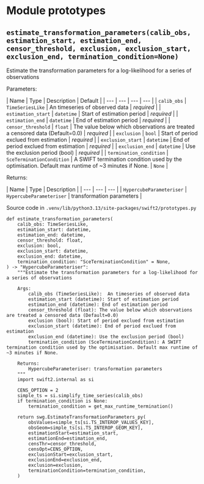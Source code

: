 # Module prototypes

## `estimate_transformation_parameters(calib_obs, estimation_start, estimation_end, censor_threshold, exclusion, exclusion_start, exclusion_end, termination_condition=None)`

Estimate the transformation parameters for a log-likelihood for a series of observations

Parameters:

| Name | Type | Description | Default | | --- | --- | --- | --- | | `calib_obs` | `TimeSeriesLike` | An timeseries of observed data | *required* | | `estimation_start` | `datetime` | Start of estimation period | *required* | | `estimation_end` | `datetime` | End of estimation period | *required* | | `censor_threshold` | `float` | The value below which observations are treated a censored data (Default=0.0) | *required* | | `exclusion` | `bool` | Start of period exclued from estimation | *required* | | `exclusion_start` | `datetime` | End of period exclued from estimation | *required* | | `exclusion_end` | `datetime` | Use the exclusion period (bool) | *required* | | `termination_condition` | `SceTerminationCondition` | A SWIFT termination condition used by the optimisation. Default max runtime of ~3 minutes if None. | `None` |

Returns:

| Name | Type | Description | | --- | --- | --- | | `HypercubeParameteriser` | `HypercubeParameteriser` | transformation parameters |

Source code in `.venv/lib/python3.13/site-packages/swift2/prototypes.py`

```
def estimate_transformation_parameters(
    calib_obs: TimeSeriesLike,
    estimation_start: datetime,
    estimation_end: datetime,
    censor_threshold: float,
    exclusion: bool,
    exclusion_start: datetime,
    exclusion_end: datetime,
    termination_condition: "SceTerminationCondition" = None,
) -> "HypercubeParameteriser":
    """Estimate the transformation parameters for a log-likelihood for a series of observations

    Args:
        calib_obs (TimeSeriesLike):  An timeseries of observed data
        estimation_start (datetime): Start of estimation period
        estimation_end (datetime): End of estimation period
        censor_threshold (float): The value below which observations are treated a censored data (Default=0.0)
        exclusion (bool): Start of period exclued from estimation
        exclusion_start (datetime): End of period exclued from estimation
        exclusion_end (datetime): Use the exclusion period (bool)
        termination_condition (SceTerminationCondition): A SWIFT termination condition used by the optimisation. Default max runtime of ~3 minutes if None.

    Returns:
        HypercubeParameteriser: transformation parameters
    """
    import swift2.internal as si

    CENS_OPTION = 2
    simple_ts = si.simplify_time_series(calib_obs)
    if termination_condition is None:
        termination_condition = get_max_runtime_termination()

    return swg.EstimateTransformationParameters_py(
        obsValues=simple_ts[si.TS_INTEROP_VALUES_KEY],
        obsGeom=simple_ts[si.TS_INTEROP_GEOM_KEY],
        estimationStart=estimation_start,
        estimationEnd=estimation_end,
        censThr=censor_threshold,
        censOpt=CENS_OPTION,
        exclusionStart=exclusion_start,
        exclusionEnd=exclusion_end,
        exclusion=exclusion,
        terminationCondition=termination_condition,
    )

```
